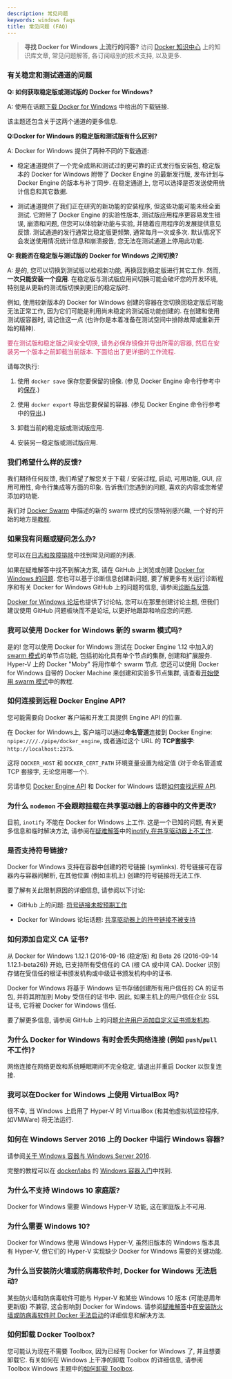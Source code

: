 ```yaml
---
description: 常见问题
keywords: windows faqs
title: 常见问题 (FAQ)
---
```


>**寻找 Docker for Windows 上流行的问答?** 访问 [Docker 知识中心](http://success.docker.com/) 上的知识库文章, 常见问题解答, 各订阅级别的技术支持, 以及更多.

### 有关稳定和测试通道的问题

**Q: 如何获取稳定版或测试版的 Docker for Windows?**

A: 使用在话题[下载 Docker for Windows](index.md#download-docker-for-windows) 中给出的下载链接.

该主题还包含关于这两个通道的更多信息.

**Q:Docker for Windows 的稳定版和测试版有什么区别?**

A: Docker for Windows 提供了两种不同的下载通道:

* 稳定通道提供了一个完全成熟和测试过的更可靠的正式发行版安装包, 稳定版本的 Docker for Windows 附带了 Docker Engine 的最新发行版,
发布计划与 Docker Engine 的版本与补丁同步. 在稳定通道上, 您可以选择是否发送使用统计信息和其它数据.

* 测试通道提供了我们正在研究的新功能的安装程序, 但这些功能可能未经全面测试. 它附带了 Docker Engine 的实验性版本, 测试版应用程序更容易发生错误, 崩溃和问题, 但您可以体验新功能与实验, 并随着应用程序的发展提供意见反馈. 测试通道的发行通常比稳定版更频繁, 通常每月一次或多次. 默认情况下会发送使用情况统计信息和崩溃报告, 您无法在测试通道上停用此功能.

**Q: 我能否在稳定版与测试版的 Docker for Windows 之间切换?**

A: 是的, 您可以切换到测试版以检视新功能, 再换回到稳定版进行其它工作. 然而, **一次只能安装一个应用**.
在稳定版与测试版应用间切换可能会破坏您的开发环境, 特别是从更新的测试版切换到更旧的稳定版时.

例如, 使用较新版本的 Docker for Windows 创建的容器在​​您切换回稳定版后可能无法正常工作, 因为它们可能是利用尚未稳定的测试版功能创建的. 在创建和使用测试版容器时, 请记住这一点 (也许你是本着准备在测试空间中排除故障或重新开始的精神).

<font color="#CC3366">要在测试版和稳定版之间安全切换, 请务必保存镜像并导出所需的容器, 然后在安装另一个版本之前卸载当前版本. 下面给出了更详细的工作流程.</font><br>

请每次执行:

1. 使用 `docker save` 保存您要保留的镜像. (参见 Docker Engine 命令行参考中的[保存](/engine/reference/commandline/save.md).)

2. 使用 `docker export` 导出您要保留的容器. (参见 Docker Engine 命令行参考中的[导出](/engine/reference/commandline/export.md).)

3. 卸载当前的稳定版或测试版应用.

4. 安装另一稳定版或测试版应用.

### 我们希望什么样的反馈?

我们期待任何反馈, 我们希望了解您关于下载 / 安装过程, 启动, 可用功能, GUI, 应用可用性, 命令行集成等方面的印象. 告诉我们您遇到的问题, 喜欢的内容或您希望添加的功能.

我们对 [Docker Swarm](/engine/swarm/index.md) 中描述的新的 swarm 模式的反馈特别感兴趣, 一个好的开始的地方是[教程](/engine/swarm/swarm-tutorial/index.md).

### 如果我有问题或疑问怎么办?

您可以在[日志和故障排除](troubleshoot.md)中找到常见问题的列表.

如果在疑难解答中找不到解决方案, 请在 GitHub 上浏览或创建 [Docker for Windows 的问题](https://github.com/docker/for-win/issues). 您也可以基于诊断信息创建新问题, 要了解更多有关运行诊断程序和有关 Docker for Windows GitHub 上的问题的信息, 请参阅[诊断与反馈](index.md#diagnose-and-feedback).

[Docker for Windows 论坛](https://forums.docker.com/c/docker-for-windows)也提供了讨论帖, 您可以在那里创建讨论主题, 但我们建议使用 GitHub 问题板块而不是论坛, 以更好地跟踪和响应您的问题.

### 我可以使用 Docker for Windows 新的 swarm 模式吗?

是的! 您可以使用 Docker for Windows 测试在 Docker Engine 1.12 中加入的 [swarm 模式](/engine/swarm/index.md)的单节点功能, 包括初始化具有单个节点的集群, 创建和扩展服务. Hyper-V 上的 Docker "Moby" 将用作单个 swarm 节点. 您还可以使用 Docker for Windows 自带的 Docker Machine 来创建和实验多节点集群, 请查看[开始使用 swarm 模式](/engine/swarm/swarm-tutorial/index.md)中的教程.

### 如何连接到远程 Docker Engine API?

您可能需要向 Docker 客户端和开发工具提供 Engine API 的位置.

在 Docker for Windows上, 客户端可以通过**命名管道**连接到 Docker Engine: `npipe:////./pipe/docker_engine`, 或者通过这个 URL 的 **TCP套接字**: `http://localhost:2375`.

这将 `DOCKER_HOST` 和 `DOCKER_CERT_PATH` 环境变量设置为给定值 (对于命名管道或 TCP 套接字, 无论您用哪一个).

另请参见 [Docker Engine API](/engine/reference/api/) 和 Docker for Windows 话题[如何查找远程 API](https://forums.docker.com/t/how-to-find-the-remote-api/20988).

### 为什么 `nodemon` 不会跟踪挂载在共享驱动器上的容器中的文件更改?

目前, `inotify` 不能在 Docker for Windows 上工作. 这是一个已知的问题, 有关更多信息和临时解决方法, 请参阅在[疑难解答](troubleshoot.md)中的[inotify 在共享驱动器上不工作](troubleshoot.md#inotify-on-shared-drives-does-not-work).

### 是否支持符号链接?

Docker for Windows 支持在容器中创建的符号链接 (symlinks). 符号链接可在容器内与容器间解析, 在其他位置 (例如主机上) 创建的符号链接将无法工作.

要了解有关此限制原因的详细信息, 请参阅以下讨论:

* GitHub 上的问题: [符号链接未按预期工作](https://github.com/docker/for-win/issues/109#issuecomment-251307391)

* Docker for Windows 论坛话题: [共享驱动器上的符号链接不被支持](https://forums.docker.com/t/symlinks-on-shared-volumes-not-supported/9288)

### 如何添加自定义 CA 证书?

从 Docker for Windows 1.12.1 (2016-09-16 (稳定版) 和 Beta 26 (2016-09-14 1.12.1-beta26)) 开始, 已支持所有受信任的 CA (根 CA 或中间 CA). Docker 识别存储在受信任的根证书颁发机构或中级证书颁发机构中的证书.

Docker for Windows 将基于 Windows 证书存储创建所有用户信任的 CA 的证书包, 并将其附加到 Moby 受信任的证书中. 因此, 如果主机上的用户信任企业 SSL 证书, 它将被 Docker for Windows 信任.

要了解更多信息, 请参阅 GitHub 上的问题[允许用户添加自定义证书颁发机构](https://github.com/docker/for-win/issues/48).

### 为什么 Docker for Windows 有时会丢失网络连接 (例如 `push`/`pull` 不工作)?

网络连接在网络更改和系统睡眠期间不完全稳定, 请退出并重启 Docker 以恢复连接.

### 我可以在Docker for Windows 上使用 VirtualBox 吗?

很不幸, 当 Windows 上启用了 Hyper-V 时 VirtualBox (和其他虚拟机监控程序, 如VMWare) 将无法运行.

### 如何在 Windows Server 2016 上的 Docker 中运行 Windows 容器?

请参阅[关于 Windows 容器与 Windows Server 2016](index.md#about-windows-containers-and-windows-server-2016).

完整的教程可以在 [docker/labs](https://github.com/docker/labs) 的 [Windows 容器入门](https://github.com/docker/labs/blob/master/windows/windows-containers/README.md)中找到.

### 为什么不支持 Windows 10 家庭版?

Docker for Windows 需要 Windows Hyper-V 功能, 这在家庭版上不可用.

### 为什么需要 Windows 10?

Docker for Windows 使用 Windows Hyper-V, 虽然旧版本的 Windows 版本具有 Hyper-V, 但它们的 Hyper-V 实现缺少 Docker for Windows 需要的关键功能.

### 为什么当安装防火墙或防病毒软件时, Docker for Windows 无法启动?

某些防火墙和防病毒软件可能与 Hyper-V 和某些 Windows 10 版本 (可能是周年更新版) 不兼容, 这会影响到 Docker for Windows. 请参阅[疑难解答](troubleshoot.md)中[在安装防火墙或防病毒软件时 Docker 无法启动](troubleshoot.md#docker-fails-to-start-when-firewall-or-anti-virus-software-is-installed)的详细信息和解决方法.

### 如何卸载 Docker Toolbox?

您可能认为现在不需要 Toolbox, 因为已经有 Docker for Windows 了, 并且想要卸载它. 有关如何在 Windows 上干净的卸载 Toolbox 的详细信息, 请参阅 Toolbox Windows 主题中的[如何卸载 Toolbox](/toolbox/toolbox_install_windows.md#how-to-uninstall-toolbox).

